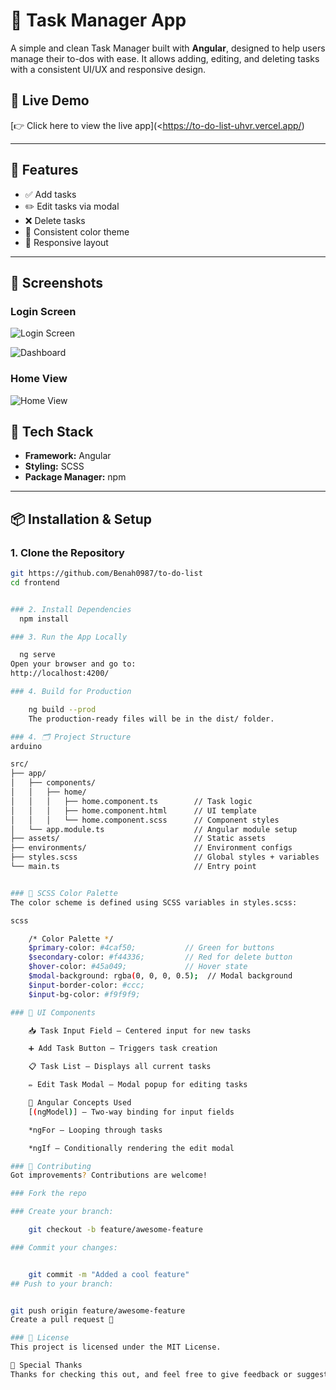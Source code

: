# 📝 Task Manager App

A simple and clean Task Manager built with **Angular**, designed to help users manage their to-dos with ease. It allows adding, editing, and deleting tasks with a consistent UI/UX and responsive design.

## 🔗 Live Demo

[👉 Click here to view the live app](<https://to-do-list-uhvr.vercel.app/)

---

## 🚀 Features

- ✅ Add tasks
- ✏️ Edit tasks via modal
- ❌ Delete tasks
- 🎨 Consistent color theme
- 📱 Responsive layout

---

## 📸 Screenshots

### Login Screen
![Login Screen](Screenshot%202025-04-15%20231459.png)


![Dashboard](dashboard.png)

### Home View
![Home View](Home.png)

## 🧰 Tech Stack

- **Framework:** Angular
- **Styling:** SCSS
- **Package Manager:** npm

---

## 📦 Installation & Setup

### 1. Clone the Repository

```bash
git https://github.com/Benah0987/to-do-list
cd frontend


### 2. Install Dependencies
  npm install

### 3. Run the App Locally

  ng serve
Open your browser and go to:
http://localhost:4200/

### 4. Build for Production

    ng build --prod
    The production-ready files will be in the dist/ folder.

### 4. 🗂️ Project Structure
arduino

src/
├── app/
│   ├── components/
│   │   ├── home/
│   │   │   ├── home.component.ts        // Task logic
│   │   │   ├── home.component.html      // UI template
│   │   │   └── home.component.scss      // Component styles
│   └── app.module.ts                    // Angular module setup
├── assets/                              // Static assets
├── environments/                        // Environment configs
├── styles.scss                          // Global styles + variables
└── main.ts                              // Entry point


### 🎨 SCSS Color Palette
The color scheme is defined using SCSS variables in styles.scss:

scss

    /* Color Palette */
    $primary-color: #4caf50;           // Green for buttons
    $secondary-color: #f44336;         // Red for delete button
    $hover-color: #45a049;             // Hover state
    $modal-background: rgba(0, 0, 0, 0.5);  // Modal background
    $input-border-color: #ccc;
    $input-bg-color: #f9f9f9;

### 🧱 UI Components

    📥 Task Input Field – Centered input for new tasks

    ➕ Add Task Button – Triggers task creation

    📋 Task List – Displays all current tasks

    ✏️ Edit Task Modal – Modal popup for editing tasks

    🧠 Angular Concepts Used
    [(ngModel)] – Two-way binding for input fields

    *ngFor – Looping through tasks

    *ngIf – Conditionally rendering the edit modal

### 🤝 Contributing
Got improvements? Contributions are welcome!

### Fork the repo

### Create your branch:

    git checkout -b feature/awesome-feature

### Commit your changes:


    git commit -m "Added a cool feature"
## Push to your branch:


git push origin feature/awesome-feature
Create a pull request 🚀

### 📄 License
This project is licensed under the MIT License.

🙌 Special Thanks
Thanks for checking this out, and feel free to give feedback or suggestions!